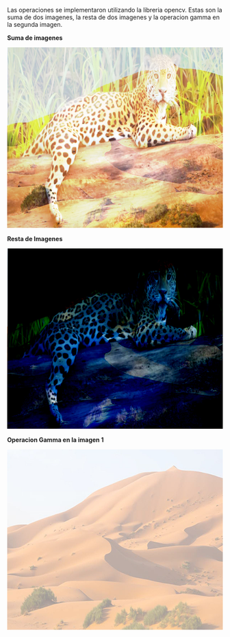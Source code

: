 Las operaciones se implementaron utilizando la libreria opencv. Estas son la suma de dos imagenes, la resta de dos imagenes y la operacion gamma en la segunda imagen.

**Suma de imagenes**

![](images/add.jpg)

**Resta de Imagenes**

![](images/sub.jpg)

**Operacion Gamma en la imagen 1**

![](images/gamma.jpg)



